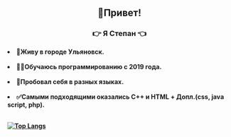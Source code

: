 
<h2 align="center">&#129306;Привет! </h2>
<h3 align="center">&#128073;<b> Я Cтепан <b>&#128072;</h3>

<li>&#127970;Живу в городе Ульяновск.</li><br>
<li>&#128104;&#8205;&#128187;Обучаюсь программированию с 2019 года.</li><br>
<li>&#128172;Пробовал себя в разных языках.</li><br>
<li>&#9989;Самыми подходящими оказались С++ и HTML + Допл.(css, java script, php).</li><br>

[![Top Langs](https://github-readme-stats.vercel.app/api/top-langs/?username=anuraghazra&layout=compact)](https://github.com/anuraghazra/github-readme-stats)
